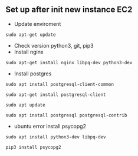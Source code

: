 ## Set up after init new instance EC2

- Update enviroment

```
sudo apt-get update
```
- Check version python3, git, pip3
- Install nginx

```
sudo apt-get install nginx libpq-dev python3-dev
```

- Install postgres

```
sudo apt install postgresql-client-common
```
```
sudo apt-get install postgresql-client
```
```
sudo apt update
```
```
sudo apt install postgresql postgresql-contrib
```

- ubuntu error install psycopg2
```
sudo apt install python3-dev libpq-dev
```
```
pip3 install psycopg2
```
